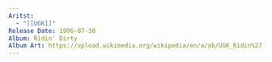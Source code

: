 ```yaml
---
Aritst:
  - "[[UGK]]"
Release Date: 1996-07-30
Album: Ridin' Dirty
Album Art: https://upload.wikimedia.org/wikipedia/en/a/ab/UGK_Ridin%27_Dirty_1996.jpg
---
```

